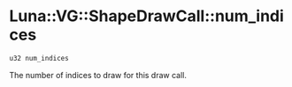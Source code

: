# Luna::VG::ShapeDrawCall::num_indices

```c++
u32 num_indices
```

The number of indices to draw for this draw call. 

